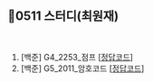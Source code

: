 ## 📘0511 스터디(최원재)
</br>

1. [백준] G4_2253_점프 [[정답코드](G4_2253_점프.md)]
2. [백준] G5_2011_암호코드 [[정답코드](G5_2011_암호코드.md)]
